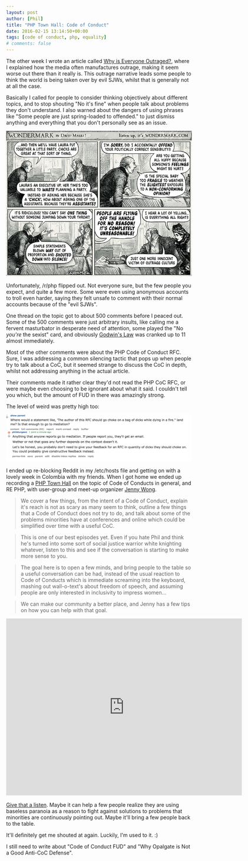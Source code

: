 ```yaml
---
layout: post
author: [Phil]
title: "PHP Town Hall: Code of Conduct"
date: 2016-02-15 13:14:50+00:00
tags: [code of conduct, php, equality]
# comments: false
---
```


The other week I wrote an article called [Why is Everyone Outraged?](/2016/01/27/why-is-everyone-outraged/), where I explained how the media often manufactures outrage, making it seem worse out there than it really is. This outrage narrative leads some people to think the world is being taken over by evil SJWs, whilst that is generally not at all the case.

Basically I called for people to consider thinking objectively about different topics, and to stop shouting "No it's fine" when people talk about problems they don't understand. I also warned about the dangers of using phrases like "Some people are just spring-loaded to offended." to just dismiss anything and everything that you don't personally see as an issue.

![Legitimately the response to my last article from /r/php](img/2016-02-15-episode-48-code-of-conduct/EVERYONE-IS-SO-OFFENDED.png)

Unfortunately, /r/php flipped out. Not everyone sure, but the few people you expect, and quite a few more. Some were even using anonymous accounts to troll even harder, saying they felt unsafe to comment with their normal accounts because of the "evil SJWs".

One thread on the topic got to about 500 comments before I peaced out. Some of the 500 comments were just arbitrary insults, like calling me a fervent masturbator in desperate need of attention, some played the "No _you're_ the sexist" card, and obviously [Godwin's Law](https://wikipedia.org/wiki/Godwin's_law) was cranked up to 11 almost immediately.

Most of the other comments were about the PHP Code of Conduct RFC. Sure, I was addressing a common silencing tactic that pops up when people try to talk about a CoC, but it seemed strange to discuss the CoC in depth, whilst not addressing anything in the actual article.

Their comments made it rather clear they'd not read the PHP CoC RFC, or were maybe even choosing to be ignorant about what it said. I couldn't tell you which, but the amount of FUD in there was amazingly strong.

The level of weird was pretty high too:

![A supposed PHP core contributor, concerned they'd no longer be able to say obnoxious things about other contributors hard work, without *maybe* getting a warning from a mediator.](img/2016-02-15-episode-48-code-of-conduct/core-contributor-feedback-num-dicks.png)

I ended up re-blocking Reddit in my /etc/hosts file and getting on with a lovely week in Colombia with my friends. When I got home we ended up recording a [PHP Town Hall](http://phptownhall.com/) on the topic of Code of Conducts in general, and RE PHP, with user-group and meet-up organizer [Jenny Wong](https://twitter.com/miss_jwo).

> We cover a few things, from the intent of a Code of Conduct, explain it's reach is not as scary as many seem to think, outline a few things that a Code of Conduct does not try to do, and talk about some of the problems minorities have at conferences and online which could be simplified over time with a useful CoC.

> This is one of our best episodes yet. Even if you hate Phil and think he's turned into some sort of social justice warrior white knighting whatever, listen to this and see if the conversation is starting to make more sense to you.

> The goal here is to open a few minds, and bring people to the table so a useful conversation can be had, instead of the usual reaction to Code of Conducts which is immediate screaming into the keyboard, mashing out wall-o-text's about freedom of speech, and assuming people are only interested in inclusivity to impress women...

> We can make our community a better place, and Jenny has a few tips on how you can help with that goal.

<iframe width="640" height="480" src="https://www.youtube.com/embed/HTeIi8dLGMU" frameborder="0" allowfullscreen></iframe>

[Give that a listen](https://phptownhall.com/episode-48-code-of-conduct/). Maybe it can help a few people realize they are using baseless paranoia as a reason to fight against solutions to problems that minorities are continuously pointing out. Maybe it'll bring a few people back to the table.

It'll definitely get me shouted at again. Luckily, I'm used to it. :)

I still need to write about "Code of Conduct FUD" and "Why Opalgate is Not a Good Anti-CoC Defense".
